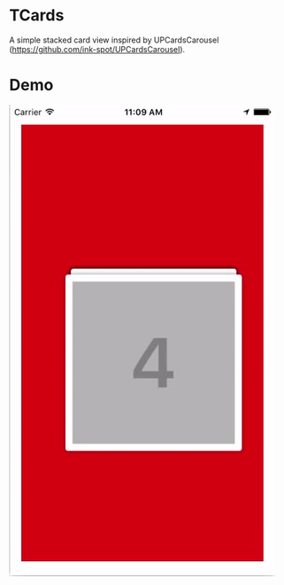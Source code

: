 # TCards
A simple stacked card view inspired by UPCardsCarousel (https://github.com/ink-spot/UPCardsCarousel).

# Demo
![demo](TCards/demo.gif)

